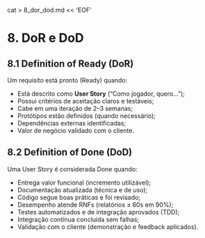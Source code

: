 cat > 8_dor_dod.md << 'EOF'
# 8. DoR e DoD

## 8.1 Definition of Ready (DoR)

Um requisito está pronto (Ready) quando:

- Está descrito como **User Story** (“Como jogador, quero…”);
- Possui critérios de aceitação claros e testáveis;
- Cabe em uma iteração de 2–3 semanas;
- Protótipos estão definidos (quando necessário);
- Dependências externas identificadas;
- Valor de negócio validado com o cliente.

## 8.2 Definition of Done (DoD)

Uma User Story é considerada Done quando:

- Entrega valor funcional (incremento utilizável);
- Documentação atualizada (técnica e de uso);
- Código segue boas práticas e foi revisado;
- Desempenho atende RNFs (relatórios ≤ 60s em 90%);
- Testes automatizados e de integração aprovados (TDD);
- Integração contínua concluída sem falhas;
- Validação com o cliente (demonstração e feedback aplicados).

